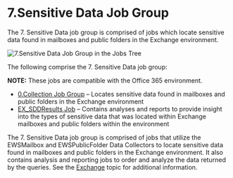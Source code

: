 # 7.Sensitive Data Job Group

The 7. Sensitive Data job group is comprised of jobs which locate sensitive data found in mailboxes
and public folders in the Exchange environment.

![7.Sensitive Data Job Group in the Jobs Tree](/img/product_docs/accessanalyzer/12.0/admin/hostmanagement/jobstree.webp)

The following comprise the 7. Sensitive Data job group:

**NOTE:** These jobs are compatible with the Office 365 environment.

- [0.Collection Job Group](/docs/accessanalyzer/12.0/solutions/exchange/sensitivedata/collection/overview.md) – Locates sensitive data found in mailboxes and
  public folders in the Exchange environment
- [EX_SDDResults Job](/docs/accessanalyzer/12.0/solutions/exchange/sensitivedata/ex_sddresults.md) – Contains analyses and reports to provide insight into the
  types of sensitive data that was located within Exchange mailboxes and public folders within the
  environment

The 7. Sensitive Data job group is comprised of jobs that utilize the EWSMailbox and EWSPublicFolder
Data Collectors to locate sensitive data found in mailboxes and public folders in the Exchange
environment. It also contains analysis and reporting jobs to order and analyze the data returned by
the queries. See the [Exchange](/docs/accessanalyzer/12.0/admin/settings/exchange.md) topic for additional
information.

